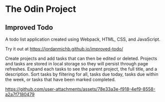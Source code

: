 # The Odin Project

## Improved Todo

A todo list application created using Webpack, HTML, CSS, and JavaScript.

Try it out at https://jordanmichb.github.io/improved-todo/

Create projects and add tasks that can then be edited or deleted. Projects and tasks are stored in local storage so they will persist through page refreshes. Expand each tasks to see the parent project, the full title, and a description. Sort tasks by filtering for all, tasks due today, tasks due within the week, or tasks that have been marked completed.


https://github.com/user-attachments/assets/78e33a3e-f918-4ef9-8558-a2a7f7180479

